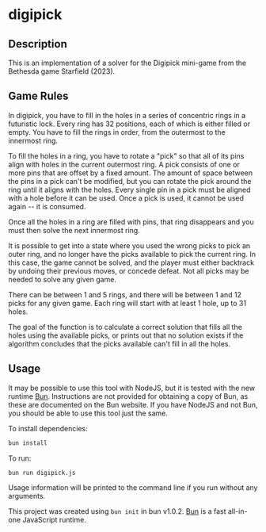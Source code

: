 # digipick

## Description

This is an implementation of a solver for the Digipick mini-game from the Bethesda game Starfield (2023).

## Game Rules

In digipick, you have to fill in the holes in a series of concentric rings in a futuristic lock. Every ring has 32 positions, each of which is either filled or empty. You have to fill the rings in order, from the outermost to the innermost ring.

To fill the holes in a ring, you have to rotate a "pick" so that all of its pins align with holes in the current outermost ring. A pick consists of one or more pins that are offset by a fixed amount. The amount of space between the pins in a pick can't be modified, but you can rotate the pick around the ring until it aligns with the holes. Every single pin in a pick must be aligned with a hole before it can be used. Once a pick is used, it cannot be used again -- it is consumed.

Once all the holes in a ring are filled with pins, that ring disappears and you must then solve the next innermost ring.

It is possible to get into a state where you used the wrong picks to pick an outer ring, and no longer have the picks available to pick the current ring. In this case, the game cannot be solved, and the player must either backtrack by undoing their previous moves, or concede defeat. Not all picks may be needed to solve any given game.

There can be between 1 and 5 rings, and there will be between 1 and 12 picks for any given game. Each ring will start with at least 1 hole, up to 31 holes.

The goal of the function is to calculate a correct solution that fills all the holes using the available picks, or prints out that no solution exists if the algorithm concludes that the picks available can't fill in all the holes.

## Usage

It may be possible to use this tool with NodeJS, but it is tested with the new runtime [Bun](https://bun.sh). Instructions are not provided for obtaining a copy of Bun, as these are documented on the Bun website. If you have NodeJS and not Bun, you should be able to use this tool just the same.

To install dependencies:

```bash
bun install
```

To run:

```bash
bun run digipick.js
```

Usage information will be printed to the command line if you run without any arguments.

This project was created using `bun init` in bun v1.0.2. [Bun](https://bun.sh) is a fast all-in-one JavaScript runtime.
